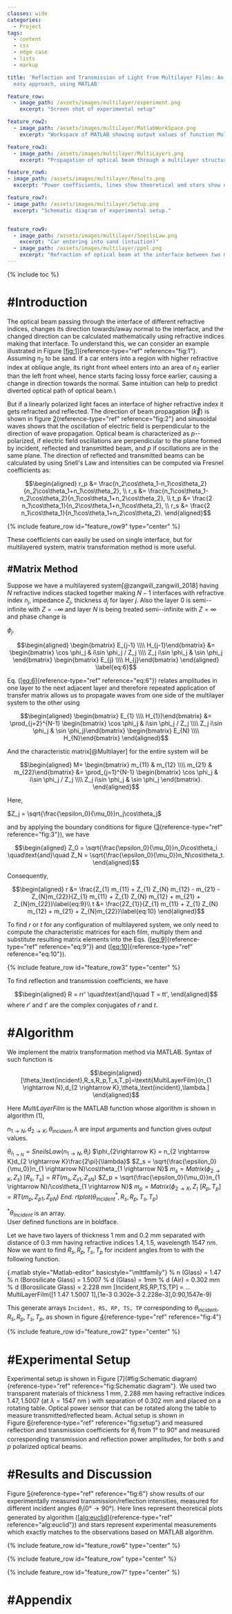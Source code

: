 ```yaml
---
classes: wide
categories:
  - Project
tags:
  - content
  - css
  - edge case
  - lists
  - markup

title: 'Reflection and Transmission of Light from Multilayer Films: An
  easy approach, using MATLAB'

feature_row:
  - image_path: /assets/images/multilayer/experiment.png
    excerpt: "Screen shot of experimental setup"

feature_row2:
  - image_path: /assets/images/multilayer/MatlabWorkSpace.png
    excerpt: "Workspace of MATLAB showing output values of function MultiLayerFilm"

feature_row3:
  - image_path: /assets/images/multilayer/MultiLayers.png
    excerpt: "Propagation of optical beam through a multilayer structure consisting of the materials with different indices of refraction."

feature_row6:
- image_path: /assets/images/multilayer/Results.png
  excerpt: "Power coefficients, lines show theoretical and stars show experimental results."

feature_row7:
- image_path: /assets/images/multilayer/Setup.png
  excerpt: "Schematic diagram of experimental setup."


feature_row9:
  - image_path: /assets/images/multilayer/SneilsLaw.png
    excerpt: "Car entering into sand (intuition)"
  - image_path: /assets/images/multilayer/ppol.png
    excerpt: "Refraction of optical beam at the interface between two media of different refractive indices"
---
```

{% include toc %}

#Introduction
============

The optical beam passing through the interface of different refractive indices, changes its direction towards/away normal to the interface, and the changed direction can be calculated mathematically using refractive indices making that interface. To understand this, we can consider an example illustrated in Figure [\[fig:1\]](#fig:1){reference-type="ref" reference="fig:1"}. Assuming $n_2$ to be sand. If a car enters into a region with higher refractive index at oblique angle, its right front wheel enters into an area of $n_2$ earlier than the left front wheel, hence starts facing lossy force earlier, causing a change in direction towards the normal. Same intuition can help to predict diverted optical path of optical beam.\

But if a linearly polarized light faces an interface of higher refractive index it gets refracted and reflected. The direction of beam propagation ($\vec {k}$) is shown in figure [2](#fig:2){reference-type="ref" reference="fig:2"} and sinusoidal waves shows that the oscillation of electric field is perpendicular to the direction of wave propagation. Optical beam is characterized as $p$--polarized, if electric field oscillations are perpendicular to the plane formed by incident, reflected and transmitted beam, and $p$ if oscillations are in the same plane. The direction of reflected and transmitted beams can be calculated by using Snell's Law and intensities can be computed via Fresnel coefficients as:


$$\begin{aligned}
r_p &= \frac{n_2\cos\theta_1-n_1\cos\theta_2}{n_2\cos\theta_1+n_1\cos\theta_2}, \\
r_s &= \frac{n_1\cos\theta_1-n_2\cos\theta_2}{n_1\cos\theta_1+n_2\cos\theta_2}, \\
t_p &= \frac{2 n_1\cos\theta_1}{n_2\cos\theta_1+n_1\cos\theta_2}, \\
r_s &= \frac{2 n_1\cos\theta_1}{n_1\cos\theta_1+n_2\cos\theta_2}.
\end{aligned}$$


{% include feature_row id="feature_row9" type="center" %}

These coefficients can easily be used on single interface, but for multilayered system, matrix transformation method is more useful.

#Matrix Method
-------------

Suppose we have a multilayered system[@zangwill_zangwill_2018] having $N$ refractive indices stacked together making $N-1$ interfaces with refractive index $n_j$, impedance $Z_j$, thickness $d_j$ for layer $j$. Also the layer $0$ is semi--infinite with $Z = - \infty$ and layer $N$ is being treated semi--infinite with $Z =  \infty$ and phase change is

$\phi_j$.

$$\begin{aligned}
\begin{bmatrix} E_{j-1} \\\\ H_{j-1}\end{bmatrix}  &= \begin{bmatrix} \cos \phi_j & i\sin \phi_j / Z_j \\\\ Z_j i\sin \phi_j & \sin \phi_j \end{bmatrix} \begin{bmatrix} E_{j} \\\\ H_{j}\end{bmatrix}
\end{aligned} \label{eq:6}$$

 Eq. ([\[eq:6\]](#eq:6){reference-type="ref"
reference="eq:6"}) relates amplitudes in one layer to the next adjacent
layer and therefore repeated application of transfer matrix allows us to
propagate waves from one side of the multilayer system to the other
using

$$\begin{aligned}
\begin{bmatrix} E_{1} \\\\ H_{1})\end{bmatrix}  &= \prod_{j=2}^{N-1} \begin{bmatrix} \cos \phi_j & i\sin \phi_j / Z_j \\\\ Z_j i\sin \phi_j & \sin \phi_j)\end{bmatrix} \begin{bmatrix} E_{N} \\\\ H_{N}\end{bmatrix}
\end{aligned}$$

And the characteristic matrix[@Multilayer] for the
entire system will be

$$\begin{aligned}
M= \begin{bmatrix} m_{11} & m_{12} \\\\ m_{21} & m_{22}\end{bmatrix}  &= \prod_{j=1}^{N-1} \begin{bmatrix} \cos \phi_j & i\sin \phi_j / Z_j \\\\ Z_j i\sin \phi_j & \sin \phi_j \end{bmatrix}.
\end{aligned}$$

Here,

$Z_j = \sqrt{\frac{\epsilon_0}{\mu_0}}n_j\cos\theta_j$

and by applying the boundary conditions for figure ([3](#fig:3){reference-type="ref"
reference="fig:3"}), we have

$$\begin{aligned}
Z_0 = \sqrt{\frac{\epsilon_0}{\mu_0}}n_0\cos\theta_i  \quad\text{and}\quad
Z_N = \sqrt{\frac{\epsilon_0}{\mu_0}}n_N\cos\theta_t.
\end{aligned}$$

Consequently,

$$\begin{aligned}
r &= \frac{Z_{1} m_{11} + Z_{1} Z_{N} m_{12} - m_{21} - Z_{N}m_{22}}{Z_{1} m_{11} + Z_{1} Z_{N} m_{12} + m_{21} + Z_{N}m_{22}}\label{eq:9}\\
t &= \frac{2Z_{1}}{Z_{1} m_{11} + Z_{1} Z_{N} m_{12} + m_{21} + Z_{N}m_{22}}\label{eq:10}
\end{aligned}$$

To find $r$ or $t$ for any configuration of multilayered system, we only need to compute the characteristic matrices for each film, multiply them and substitute resulting matrix elements into the Eqs. ([\[eq:9\]](#eq:9){reference-type="ref" reference="eq:9"}) and ([\[eq:10\]](#eq:10){reference-type="ref" reference="eq:10"}).

{% include feature_row id="feature_row3" type="center" %}



To find reflection and transmission coefficients, we have

$$\begin{aligned}
R = rr' \quad\text{and}\quad T = tt',
\end{aligned}$$
 where $r'$ and $t'$ are the complex conjugates of
$r$ and $t$.

#Algorithm
=========

We implement the matrix transformation method via MATLAB. Syntax of such
function is

$$\begin{aligned}
[\theta_\text{incident},R_s,R_p,T_s,T_p]=\textit{MultiLayerFilm}(n_{1 \rightarrow N},d_{2 \rightarrow K},\theta_\text{incident},\lambda.]
\end{aligned}$$


Here *MultiLayerFilm* is the MATLAB function whose algorithm is shown in
algorithm (1),

$n_{1 \rightarrow N},d_{2 \rightarrow K},\theta_\text{incident},\lambda$
are input arguments and function gives output values.

$\theta_{i_{1 \rightarrow N}}=\textit{SneilsLaw}(n_{1 \rightarrow N},\theta_i)$
$\phi_{2\rightarrow K} = n_{2 \rightarrow K}d_{2 \rightarrow K}\frac{2\pi}{\lambda}$
$Z_s = \sqrt{\frac{\epsilon_0}{\mu_0}}n_{1 \rightarrow N}\cos\theta_{1 \rightarrow N}$
$m_s = \textit{Matrix}(\phi_{2 \rightarrow K},Z_s)$
$[R_s,T_s] = \textit{RT}(m_s,Z_{s1},Z_{sN})$
$Z_p = \sqrt{\frac{\epsilon_0}{\mu_0}}n_{1 \rightarrow N}/\cos\theta_{1 \rightarrow N}$
$m_p = \textit{Matrix}(\phi_{2 \rightarrow K},Z_)$
$[R_p,T_p] = \textit{RT}(m_p,Z_{p1},Z_{pN})$ *End.*
$\textit{rtplot}(\theta_{Incident}^*,R_s,R_p,T_s,T_p)$

$^* \theta_{Incident}$ is an array.\
User defined functions are in boldface.

Let we have two layers of thickness 1 mm and 0.2 mm separated with distance of 0.3 mm having refractive indices $1.4, 1.5$, wavelength 1547 nm. Now we want to find $R_s, R_p, T_s, T_p$ for incident angles from to with the following function.

{.matlab style="Matlab-editor" basicstyle="\\mlttfamily"}
% n (Glass) = 1.47
% n (Borosilicate Glass) = 1.5007
% d (Glass) = 1mm
% d (Air) = 0.302 mm
% d (Borosilicate Glass) = 2.228 mm
[Incident,RS,RP,TS,TP] = ...
MultiLayerFilm([1 1.47 1.5007 1],[1e-3 0.302e-3 2.228e-3],0:90,1547e-9)


This generate arrays `Incident, RS, RP, TS, TP` corresponding to
$\theta_\text{incident}, R_s, R_p, T_s, T_p$, as shown in
figure [4](#fig:4){reference-type="ref" reference="fig:4"}

{% include feature_row id="feature_row2" type="center" %}

#Experimental Setup
==================

Experimental setup is shown in Figure [7](#fig:Schematic diagram){reference-type="ref" reference="fig:Schematic diagram"}. We used two transparent materials of thickness 1 mm, 2.288 mm having refractive indices $1.47, 1.5007$ (at $\lambda = \SI{1547}{\nano\meter}$ ) with separation of 0.302 mm and placed on a rotating table. Optical power sensor that can be rotated along the table to measure transmitted/reflected beam. Actual setup is shown in Figure [6](#fig:setup){reference-type="ref" reference="fig:setup"} and measured reflection and transmission coefficients for $\theta_i \text{ from } \ang{1} \text{ to } \ang{90}$ and measured corresponding transmission and reflection power amplitudes, for both $s$ and $p$ polarized optical beams.

#Results and Discussion
======================

Figure [5](#fig:6){reference-type="ref" reference="fig:6"} show results of our experimentally measured transmission/reflection intensities, measured for different incident angles $\theta_i(\ang{0} \rightarrow \ang{90})$. Here lines represent theoretical plots generated by algorithm ([\[alg:euclid\]](#alg:euclid){reference-type="ref" reference="alg:euclid"}) and stars represent experimental measurements which exactly matches to the observations based on MATLAB algorithm.


{% include feature_row id="feature_row6" type="center" %}

{% include feature_row id="feature_row" type="center" %}

{% include feature_row id="feature_row7" type="center" %}



#Appendix
========
<script src="https://gist.github.com/MShirazAhmad/0baeac60a1a929fdf5d565b79f0b9da2.js"></script>
